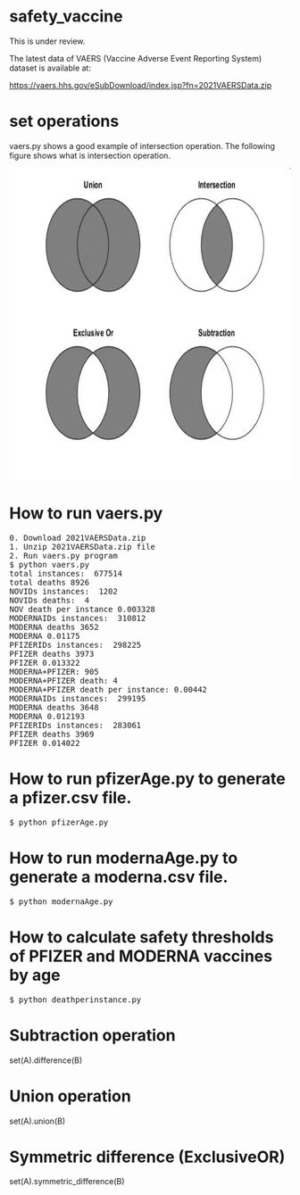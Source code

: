 # safety_vaccine 

This is under review.

The latest data of VAERS (Vaccine Adverse Event Reporting System) dataset is 
available at:

https://vaers.hhs.gov/eSubDownload/index.jsp?fn=2021VAERSData.zip

# set operations
vaers.py shows a good example of intersection operation. 
The following figure shows what is intersection operation.

<img src="set.jpg" width=700 height=560 >

# How to run vaers.py

<pre>
0. Download 2021VAERSData.zip
1. Unzip 2021VAERSData.zip file
2. Run vaers.py program
$ python vaers.py
total instances:  677514
total deaths 8926
NOVIDs instances:  1202
NOVIDs deaths:  4
NOV death per instance 0.003328
MODERNAIDs instances:  310812
MODERNA deaths 3652
MODERNA 0.01175
PFIZERIDs instances:  298225
PFIZER deaths 3973
PFIZER 0.013322
MODERNA+PFIZER: 905
MODERNA+PFIZER death: 4
MODERNA+PFIZER death per instance: 0.00442
MODERNAIDs instances:  299195
MODERNA deaths 3648
MODERNA 0.012193
PFIZERIDs instances:  283061
PFIZER deaths 3969
PFIZER 0.014022
</pre>
# How to run pfizerAge.py to generate a pfizer.csv file.
<pre>
$ python pfizerAge.py
</pre>

# How to run modernaAge.py to generate a moderna.csv file.
<pre>
$ python modernaAge.py
</pre>

# How to calculate safety thresholds of PFIZER and MODERNA vaccines by age
<pre>
$ python deathperinstance.py
</pre>

# Subtraction operation

set(A).difference(B)

# Union operation

set(A).union(B)

# Symmetric difference (ExclusiveOR)

set(A).symmetric_difference(B)

